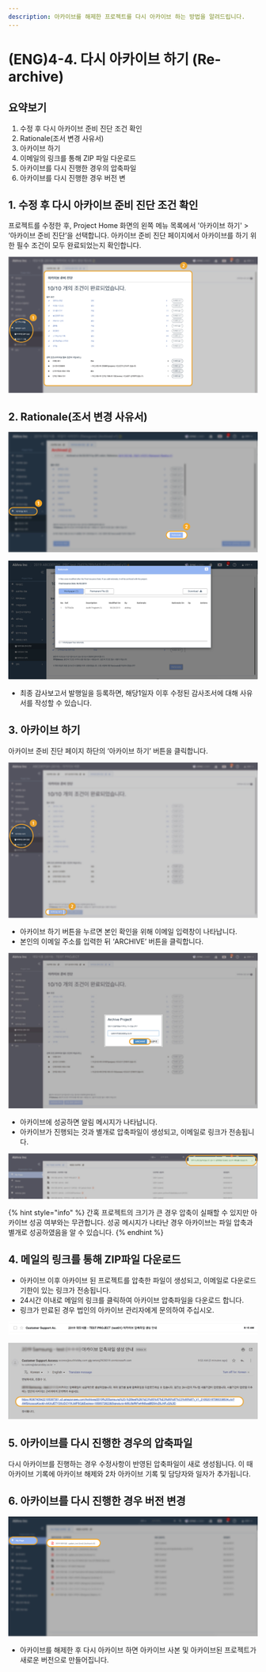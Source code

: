 ```yaml
---
description: 아카이브를 해제한 프로젝트를 다시 아카이브 하는 방법을 알려드립니다.
---
```


# \(ENG\)4-4. 다시 아카이브 하기 \(Re-archive\)

## 요약보기

1. 수정 후 다시 아카이브 준비 진단 조건 확인
2. Rationale\(조서 변경 사유서\)
3. 아카이브 하기
4. 이메일의 링크를 통해 ZIP 파일 다운로드  
5. 아카이브를 다시 진행한 경우의 압축파일 
6. 아카이브를 다시 진행한 경우 버전 변

## 1. 수정 후 다시 아카이브 준비 진단 조건 확인

프로젝트를 수정한 후, Project Home 화면의 왼쪽 메뉴 목록에서 '아카이브 하기' &gt; ‘아카이브 준비 진단’을 선택합니다. 아카이브 준비 진단 페이지에서 아카이브를 하기 위한 필수 조건이 모두 완료되었는지 확인합니다.

![Project Home &amp;gt; &#xC544;&#xCE74;&#xC774;&#xBE0C; &#xD558;&#xAE30; &amp;gt; &#xC544;&#xCE74;&#xC774;&#xBE0C; &#xC900;&#xBE44; &#xC9C4;&#xB2E8;](../../../.gitbook/assets/4-1-01.jpg)

## 2. Rationale\(조서 변경 사유서\)

![&#xC544;&#xCE74;&#xC774;&#xBE0C; &#xD558;&#xAE30; &amp;gt; Raionale](../../../.gitbook/assets/18.png)

![](../../../.gitbook/assets/1-1.png)

* 최종 감사보고서 발행일을 등록하면, 해당1일자 이후 수정된 감사조서에 대해 사유서를 작성할 수 있습니다.

## 3. **아카이브 하기**

아카이브 준비 진단 페이지 하단의 ‘아카이브 하기’ 버튼을 클릭합니다.

![Project Home &amp;gt; &#xC544;&#xCE74;&#xC774;&#xBE0C; &#xD558;&#xAE30; &amp;gt; &#xC544;&#xCE74;&#xC774;&#xBE0C; &#xC900;&#xBE44; &#xC9C4;&#xB2E8; &amp;gt; &#xC544;&#xCE74;&#xC774;&#xBE0C; &#xD558;&#xAE30;](../../../.gitbook/assets/4-2-01.jpg)

* 아카이브 하기 버튼을 누르면 본인 확인을 위해 이메일 입력창이 나타납니다. 
* 본인의 이메일 주소를 입력한 뒤 ‘ARCHIVE’ 버튼을 클릭합니다.

![&#xC774;&#xBA54;&#xC77C; &#xC8FC;&#xC18C; &#xC785;&#xB825; &amp;gt; ARCHIVE](../../../.gitbook/assets/4-2-02.jpg)

* 아카이브에 성공하면 알림 메시지가 나타납니다. 
* 아카이브가 진행되는 것과 별개로 압축파일이 생성되고, 이메일로 링크가 전송됩니다. 

![](../../../.gitbook/assets/4-2-03-1.jpg)

{% hint style="info" %}
간혹 프로젝트의 크기가 큰 경우 압축이 실패할 수 있지만 아카이브 성공 여부와는 무관합니다. 성공 메시지가 나타난 경우 아카이브는 파일 압축과 별개로 성공하였음을 알 수 있습니다.
{% endhint %}

## 4. **메일의 링크를 통해 ZIP파일 다운로드**

* 아카이브 이후 아카이브 된 프로젝트를 압축한 파일이 생성되고, 이메일로 다운로드 기한이 있는 링크가 전송됩니다. 
* 24시간 이내로 메일의 링크를 클릭하여 아카이브 압축파일을 다운로드 합니다.
* 링크가 만료된 경우 법인의 아카이브 관리자에게 문의하여 주십시오.  

![](../../../.gitbook/assets/4-2-05.jpg)

![](../../../.gitbook/assets/4-2-06-1.jpg)

## 5. 아카이브를 다시 진행한 경우의 압축파일

다시 아카이브를 진행하는 경우 수정사항이 반영된 압축파일이 새로 생성됩니다. 이 때 아카이브 기록에 아카이브 해제와 2차 아카이브 기록 및 담당자와 일자가 추가됩니다.

## 6. 아카이브를 다시 진행한 경우 버전 변경

![](../../../.gitbook/assets/7.png)

* 아카이브를 해제한 후 다시 아카이브 하면 아카이브 사본 및 아카이브된 프로젝트가 새로운 버전으로 만들어집니다.

